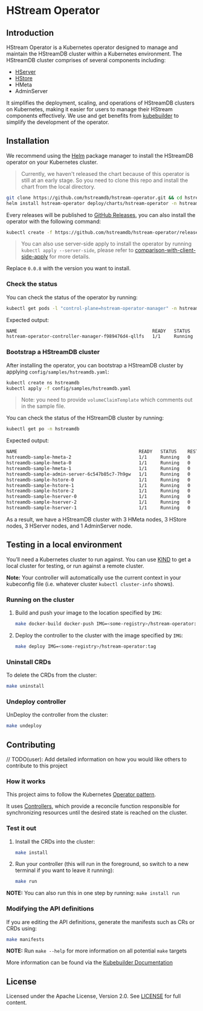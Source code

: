 # HStream Operator

## Introduction

HStream Operator is a Kubernetes operator designed to manage and maintain the HStreamDB cluster within a Kubernetes environment. The HStreamDB cluster comprises of several components including:

- [HServer](https://docs.hstream.io/reference/architecture/hserver.html)
- [HStore](https://docs.hstream.io/reference/architecture/hstore.html)
- HMeta
- AdminServer

It simplifies the deployment, scaling, and operations of HStreamDB clusters on Kubernetes, making it easier for users to manage their HStream components effectively. We use and get benefits from [kubebuilder](https://book.kubebuilder.io/) to simplify the development of the operator.

## Installation

We recommend using the [Helm](https://helm.sh/) package manager to install the HStreamDB operator on your Kubernetes cluster.

> Currently, we haven't released the chart because of this operator is still at an early stage. So you
> need to clone this repo and install the chart from the local directory.

```sh
git clone https://github.com/hstreamdb/hstream-operator.git && cd hstream-operator
helm install hstream-operator deploy/charts/hstream-operator -n hstream-operator-system --create-namespace
```

Every releases will be published to [GitHub Releases](https://github.com/hstreamdb/hstream-operator/releases), you
can also install the operator with the following command:

```sh
kubectl create -f https://github.com/hstreamdb/hstream-operator/releases/download/0.0.8/hstream-operator.yaml
```

> You can also use server-side apply to install the operator by running `kubectl apply --server-side`, please refer to
> [comparison-with-client-side-apply](https://kubernetes.io/docs/reference/using-api/server-side-apply/#comparison-with-client-side-apply) for more details.

Replace `0.0.8` with the version you want to install.

### Check the status

You can check the status of the operator by running:

```sh
kubectl get pods -l "control-plane=hstream-operator-manager" -n hstream-operator-system
```

Expected output:

```sh
NAME                                                  READY   STATUS    RESTARTS      AGE
hstream-operator-controller-manager-f989476d4-qllfs   1/1     Running   1 (16h ago)   16h
```

### Bootstrap a HStreamDB cluster

After installing the operator, you can bootstrap a HStreamDB cluster by applying `config/samples/hstreamdb.yaml`:

```sh
kubectl create ns hstreamdb
kubectl apply -f config/samples/hstreamdb.yaml
```

> Note: you need to provide `volumeClaimTemplate` which comments out in the sample file.

You can check the status of the HStreamDB cluster by running:

```sh
kubectl get po -n hstreamdb
```

Expected output:

```sh
NAME                                             READY   STATUS    RESTARTS   AGE
hstreamdb-sample-hmeta-2                         1/1     Running   0          7m45s
hstreamdb-sample-hmeta-0                         1/1     Running   0          7m45s
hstreamdb-sample-hmeta-1                         1/1     Running   0          7m45s
hstreamdb-sample-admin-server-6c547b85c7-7h9gw   1/1     Running   0          7m34s
hstreamdb-sample-hstore-0                        1/1     Running   0          7m34s
hstreamdb-sample-hstore-1                        1/1     Running   0          7m34s
hstreamdb-sample-hstore-2                        1/1     Running   0          7m34s
hstreamdb-sample-hserver-0                       1/1     Running   0          7m18s
hstreamdb-sample-hserver-2                       1/1     Running   0          7m18s
hstreamdb-sample-hserver-1                       1/1     Running   0          7m18s
```

As a result, we have a HStreamDB cluster with 3 HMeta nodes, 3 HStore nodes, 3 HServer nodes, and 1 AdminServer node.

## Testing in a local environment

You’ll need a Kubernetes cluster to run against. You can use [KIND](https://sigs.k8s.io/kind) to get a local cluster for testing, or run against a remote cluster.

**Note:** Your controller will automatically use the current context in your kubeconfig file (i.e. whatever cluster `kubectl cluster-info` shows).

### Running on the cluster

1. Build and push your image to the location specified by `IMG`:

   ```sh
   make docker-build docker-push IMG=<some-registry>/hstream-operator:tag
   ```

2. Deploy the controller to the cluster with the image specified by `IMG`:

   ```sh
   make deploy IMG=<some-registry>/hstream-operator:tag
   ```

### Uninstall CRDs

To delete the CRDs from the cluster:

```sh
make uninstall
```

### Undeploy controller

UnDeploy the controller from the cluster:

```sh
make undeploy
```

## Contributing

// TODO(user): Add detailed information on how you would like others to contribute to this project

### How it works

This project aims to follow the Kubernetes [Operator pattern](https://kubernetes.io/docs/concepts/extend-kubernetes/operator/).

It uses [Controllers](https://kubernetes.io/docs/concepts/architecture/controller/),
which provide a reconcile function responsible for synchronizing resources until the desired state is reached on the cluster.

### Test it out

1. Install the CRDs into the cluster:

   ```sh
   make install
   ```

2. Run your controller (this will run in the foreground, so switch to a new terminal if you want to leave it running):

   ```sh
   make run
   ```

**NOTE:** You can also run this in one step by running: `make install run`

### Modifying the API definitions

If you are editing the API definitions, generate the manifests such as CRs or CRDs using:

```sh
make manifests
```

**NOTE:** Run `make --help` for more information on all potential `make` targets

More information can be found via the [Kubebuilder Documentation](https://book.kubebuilder.io/introduction.html)

## License

Licensed under the Apache License, Version 2.0. See [LICENSE](./LICENSE) for full content.
